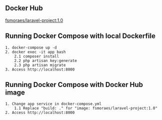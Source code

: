 ## Docker Hub

[fsmoraes/laravel-project:1.0](https://hub.docker.com/layers/fsmoraes/laravel-project/1.0/images/sha256-6cb99161effbd48988ff8501e0861e0a78a45b3ae64d1b7d721609f053897290?context=repo)

## Running Docker Compose with local Dockerfile

    1. docker-compose up -d
    2. docker exec -it app bash
        2.1 composer install
        2.2 php artisan key:generate
        2.3 php artisan migrate
    3. Access http://localhost:8000 


## Running Docker Compose with Docker Hub image

    1. Change app service in docker-compose.yml
        1.1 Replace "build: ." for "image: fsmoraes/laravel-project:1.0"
    2. Access http://localhost:8000 
